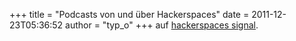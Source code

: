 +++
title = "Podcasts von und über Hackerspaces"
date = 2011-12-23T05:36:52
author = "typ_o"
+++
auf [hackerspaces signal](http://signal.hackerspaces.org/).
